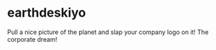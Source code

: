 # earthdeskiyo
Pull a nice picture of the planet and slap your company logo on it! The corporate dream!
